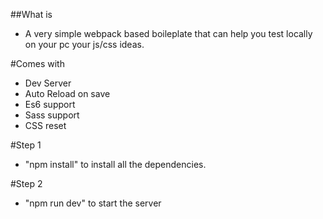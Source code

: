 ##What is
- A very simple webpack based boileplate that can help you test locally on your pc your js/css ideas.

#Comes with
- Dev Server
- Auto Reload on save
- Es6 support
- Sass support
- CSS reset

#Step 1
- "npm install" to install all the dependencies.

#Step 2
- "npm run dev" to start the server